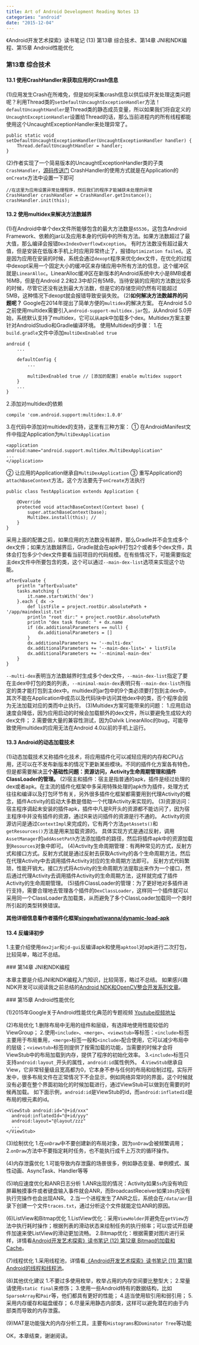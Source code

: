 ```yaml
---
title: Art of Android Development Reading Notes 13
categories: "android"
date: "2015-12-04"
---
```

《Android开发艺术探索》读书笔记 (13) 第13章 综合技术、第14章 JNI和NDK编程、第15章 Android性能优化 <!--more-->

### 第13章 综合技术
#### 13.1 使用CrashHandler来获取应用的Crash信息
(1)应用发生Crash在所难免，但是如何采集crash信息以供后续开发处理这类问题呢？利用Thread类的`setDefaultUncaughtExceptionHandler`方法！`defaultUncaughtHandler`是Thread类的静态成员变量，所以如果我们将自定义的`UncaughtExceptionHandler`设置给Thread的话，那么当前进程内的所有线程都能使用这个UncaughtExceptionHandler来处理异常了。
```
public static void setDefaultUncaughtExceptionHandler(UncaughtExceptionHandler handler) {
    Thread.defaultUncaughtHandler = handler;
}
```
(2)作者实现了一个简易版本的UncaughtExceptionHandler类的子类`CrashHandler`，[源码传送门](https://github.com/singwhatiwanna/android-art-res/blob/master/Chapter_13/CrashTest/src/com/ryg/crashtest/CrashHandler.java)
CrashHandler的使用方式就是在Application的`onCreate`方法中设置一下即可
```
//在这里为应用设置异常处理程序，然后我们的程序才能捕获未处理的异常
CrashHandler crashHandler = CrashHandler.getInstance();
crashHandler.init(this);
```

#### 13.2 使用multidex来解决方法数越界
(1)在Android中单个dex文件所能够包含的最大方法数是`65536`，这包含Android Framework、依赖的jar以及应用本身的代码中的所有方法。如果方法数超过了最大值，那么编译会报错`DexIndexOverflowException`。
有时方法数没有超过最大值，但是安装在低版本手机上时应用异常终止了，报错`Optimization failed`。这是因为应用在安装的时候，系统会通过`dexopt`程序来优化dex文件，在优化的过程中dexopt采用一个固定大小的缓冲区来存储应用中所有方法的信息，这个缓冲区就是`LinearAlloc`。LinearAlloc缓冲区在新版本的Android系统中大小是8MB或者16MB，但是在Android 2.2和2.3中却只有5MB，当待安装的应用的方法数比较多的时候，尽管它还没有达到最大方法数，但是它的存储空间仍然有可能超过5MB，这种情况下dexopt就会报错导致安装失败。
(2)**如何解决方法数越界的问题呢？** Google在2014年提出了简单方便的`multidex`的解决方案。
在Android 5.0之前使用multidex需要引入`android-support-multidex.jar`包，从Android 5.0开始，系统默认支持了multidex，它可以从apk中加载多个dex。Multidex方案主要针对AndroidStudio和Gradle编译环境。
使用Multidex的步骤：
1.在`build.gradle`文件中添加`multiDexEnabled true`
```
android {
    ...

    defaultConfig {
        ...

        multiDexEnabled true // [添加的配置] enable multidex support
    }
    ...
}
```
2.添加对multidex的依赖
```
compile 'com.android.support:multidex:1.0.0'
```
3.在代码中添加对multidex的支持，这里有三种方案：
① 在AndroidManifest文件中指定Application为`MultiDexApplication`
```
<application android:name="android.support.multidex.MultiDexApplication"
...
</application>
```
② 让应用的Application继承自`MultiDexApplication`
③ 重写Application的`attachBaseContext`方法，这个方法要先于`onCreate`方法执行
```
public class TestApplication extends Application {

    @Override
    protected void attachBaseContext(Context base) {
        super.attachBaseContext(base);
        MultiDex.install(this); //
    }
}
```

采用上面的配置之后，如果应用的方法数没有越界，那么Gradle并不会生成多个dex文件；如果方法数越界后，Gradle就会在apk中打包2个或者多个dex文件，具体会打包多少个dex文件要看当前项目的代码规模。在有些情况下，可能需要指定主dex文件中所要包含的类，这个可以通过`--main-dex-list`选项来实现这个功能。
```
afterEvaluate {
    println "afterEvaluate"
    tasks.matching {
        it.name.startsWith('dex')
    }.each { dx ->
        def listFile = project.rootDir.absolutePath + '/app/maindexlist.txt'
        println "root dir:" + project.rootDir.absolutePath
        println "dex task found: " + dx.name
        if (dx.additionalParameters == null) {
            dx.additionalParameters = []
        }
        dx.additionalParameters += '--multi-dex'
        dx.additionalParameters += '--main-dex-list=' + listFile
        dx.additionalParameters += '--minimal-main-dex'
    }
}
```

`--multi-dex`表明当方法数越界时生成多个dex文件，`--main-dex-list`指定了要在主dex中打包的类的列表，`--minimal-main-dex`表明只有`--main-dex-list`所指定的类才能打包到主dex中。multidex的jar包中的9个类必须要打包到主dex中，其次不能在Application中成员以及代码块中访问其他dex中的类，否个程序会因为无法加载对应的类而中止执行。
(3)Multidex方案可能带来的问题：
1.应用启动速度会降低，因为应用启动的时候会加载额外的dex文件，所以要避免生成较大的dex文件；
2.需要做大量的兼容性测试，因为Dalvik LinearAlloc的bug，可能导致使用multidex的应用无法在Android 4.0以前的手机上运行。

#### 13.3 Android的动态加载技术
(1)动态加载技术又称插件化技术，将应用插件化可以减轻应用的内存和CPU占用，还可以在不发布新版本的情况下更新某些模块。不同的插件化方案各有特色，但是都需要解决**三个基础性问题：资源访问，Activity生命周期管理和插件ClassLoader的管理。**
(2)宿主和插件：宿主是指普通的apk，插件是经过处理的dex或者apk。在主流的插件化框架中多采用特殊处理的apk作为插件，处理方式往往和编译以及打包环节有关，另外很多插件化框架都需要用到代理Activity的概念，插件Activity的启动大多数是借助一个代理Activity来实现的。
(3)资源访问：宿主程序调起未安装的插件apk，插件中凡是R开头的资源都不能访问了，因为宿主程序中并没有插件的资源，通过R来访问插件的资源是行不通的。
Activity的资源访问是通过`ContextImpl`来完成的，它有两个方法`getAssets()`和`getResources()`方法是用来加载资源的。
具体实现方式是通过反射，调用`AssetManager`的`addAssetPath`方法添加插件的路径，然后将插件apk中的资源加载到`Resources`对象中即可。
(4)Activity生命周期管理：有两种常见的方式，反射方式和接口方式。反射方式就是通过反射去获取Activity的各个生命周期方法，然后在代理Activity中去调用插件Activity对应的生命周期方法即可。
反射方式代码繁琐，性能开销大。接口方式将Activity的生命周期方法提取出来作为一个接口，然后通过代理Activity去调用插件Activity的生命周期方法，这样就完成了插件Activity的生命周期管理。
(5)插件ClassLoader的管理：为了更好地对多插件进行支持，需要合理地去管理各个插件的`DexClassLoader`，这样同一个插件就可以采用同一个ClassLoader去加载类，从而避免了多个ClassLoader加载同一个类时所引起的类型转换错误。

**其他详细信息看作者插件化框架[singwhatiwanna/dynamic-load-apk](https://github.com/singwhatiwanna/dynamic-load-apk)**

#### 13.4 反编译初步
1.主要介绍使用`dex2jar`和`jd-gui`反编译apk和使用`apktool`对apk进行二次打包，比较简单，略过不总结。

<be/>
### 第14章 JNI和NDK编程

本章主要是介绍JNI和NDK编程入门知识，比较简答，略过不总结。
如果感兴趣NDK开发可以阅读我之前总结的[Android NDK和OpenCV整合开发系列文章](/blog/2013/11/18/android-ndk-and-opencv-developement/)。

<be/>
### 第15章 Android性能优化

(1)2015年Google关于Android性能优化典范的专题视频 [Youtube视频地址](https://www.youtube.com/playlist?list=PLWz5rJ2EKKc9CBxr3BVjPTPoDPLdPIFCE)

(2)布局优化
1.删除布局中无用的组件和层级，有选择地使用性能较低的ViewGroup；
2.使用`<include>`、`<merge>`、`<viewstub>`等标签：`<include>`标签主要用于布局重用，`<merge>`标签一般和`<include>`配合使用，它可以减少布局中的层级；`<viewstub>`标签则提供了按需加载的功能，当需要的时候才会将ViewStub中的布局加载到内存，提供了程序的初始化效率。
3.`<include>`标签只支持`android:layout_`开头的属性，`android:id`属性例外。
4.`ViewStub`继承自View，它非常轻量级且宽高都为0，它本身不参与任何的布局和绘制过程。实际开发中，很多布局文件在正常情况下不会显示，例如网络异常时的界面，这个时候就没有必要在整个界面初始化的时候加载进行，通过ViewStub可以做到在需要的时候再加载。
如下面示例，`android:id`是ViewStub的id，而`android:inflatedId`是布局的根元素的id。
```
<ViewStub android:id="@+id/xxx"
  android:inflatedId="@+id/yyy"
  android:layout="@layout/zzz"
  ...
</ViewStub>
```

(3)绘制优化
1.在`onDraw`中不要创建新的布局对象，因为`onDraw`会被频繁调用；
2.`onDraw`方法中不要指定耗时任务，也不能执行成千上万次的循环操作。

(4)内存泄露优化
1.可能导致内存泄露的场景很多，例如静态变量、单例模式、属性动画、AsyncTask、Handler等等

(5)响应速度优化和ANR日志分析
1.ANR出现的情况：Activity如果`5s`内没有响应屏幕触摸事件或者键盘输入事件就会ANR，而BroadcastReceiver如果`10s`内没有执行完操作也会出现ANR。
2.当一个进程发生了ANR之后，系统会在`/data/anr`目录下创建一个文件`traces.txt`，通过分析这个文件就能定位ANR的原因。

(6)ListView和Bitmap优化
1.ListView优化：采用`ViewHolder`并避免在`getView`方法中执行耗时操作；根据列表的滑动状态来绘制任务的执行频率；可以尝试开启硬件加速来使ListView的滑动更加流畅。
2.Bitmap优化：根据需要对图片进行采样，详情看[Android开发艺术探索》读书笔记 (12) 第12章 Bitmap的加载和Cache](/blog/2015/11/30/Art-of-Android-Development-Reading-Notes-12/)。

(7)线程优化
1.采用线程池，详情看[《Android开发艺术探索》读书笔记 (11) 第11章 Android的线程和线程池](/blog/2015/12/03/Art-of-Android-Development-Reading-Notes-11/)。

(8)其他优化建议
1.不要过多使用枚举，枚举占用的内存空间要比整型大；
2.常量请使用`static final`来修饰；
3.使用一些Android特有的数据结构，比如`SparseArray`和`Pair`等，他们都具有更好的性能；
4.适当使用软引用和弱引用；
5.采用内存缓存和磁盘缓存；
6.尽量采用静态内部类，这样可以避免潜在的由于内部类而导致的内存泄露。

(9)MAT是功能强大的内存分析工具，主要有`Histograms`和`Dominator Tree`等功能

OK，本章结束，谢谢阅读。
